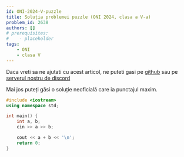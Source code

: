 ```yaml
---
id: ONI-2024-V-puzzle
title: Soluția problemei puzzle (ONI 2024, clasa a V-a)
problem_id: 2638
authors: []
# prerequisites:
#    - placeholder
tags:
    - ONI
    - clasa V
---
```


Daca vreti sa ne ajutati cu acest articol, ne puteti gasi pe [github](https://github.com/roalgo-discord/arhiva-educationala) sau pe [serverul nostru de discord](https://discord.gg/vdDRSmg3fC)

Mai jos puteți găsi o soluție neoficială care ia punctajul maxim.

```cpp
#include <iostream>
using namespace std;

int main() {
    int a, b;
    cin >> a >> b;

    cout << a + b << '\n';
    return 0;
}
```
